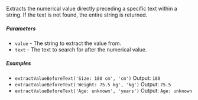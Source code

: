 Extracts the numerical value directly preceding a specific text within a string. If the text is not found, the entire string is returned.

##### Parameters
* `value` - The string to extract the value from.
* `text` - The text to search for after the numerical value.

##### Examples
* `extractValueBeforeText('Size: 180 cm', 'cm')` Output: `180`
* `extractValueBeforeText('Weight: 75.5 kg', 'kg')` Output: `75.5`
* `extractValueBeforeText('Age: unknown', 'years')` Output: `Age: unknown` 
